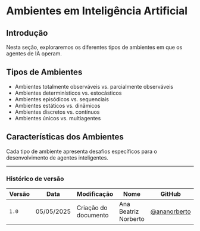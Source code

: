 # Ambientes em Inteligência Artificial

## Introdução

Nesta seção, exploraremos os diferentes tipos de ambientes em que os agentes de IA operam.

## Tipos de Ambientes

- Ambientes totalmente observáveis vs. parcialmente observáveis
- Ambientes determinísticos vs. estocásticos
- Ambientes episódicos vs. sequenciais
- Ambientes estáticos vs. dinâmicos
- Ambientes discretos vs. contínuos
- Ambientes únicos vs. multiagentes

## Características dos Ambientes

Cada tipo de ambiente apresenta desafios específicos para o desenvolvimento de agentes inteligentes. 

---

### Histórico de versão

| Versão | Data       | Modificação         | Nome                 | GitHub                                      |
|--------|------------|---------------------|----------------------|---------------------------------------------|
| `1.0`  | 05/05/2025 | Criação do documento | Ana Beatriz Norberto | [@ananorberto](https://github.com/ananorberto) |

